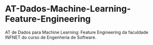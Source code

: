 # AT-Dados-Machine-Learning-Feature-Engineering
AT de Dados para Machine Learning: Feature Engineering da faculdade INFNET do curso de Engenheria de Software.
